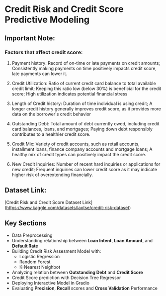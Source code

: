 # Credit Risk and Credit Score Predictive Modeling

## Important Note:
### Factors that affect credit score:

1. Payment history: Record of on-time or late payments on credit amounts; Consistently making payments on time positively impacts credit score, late payments can lower it.
2. Credit Utilization: Ratio of current credit card balance to total available credit limit; Keeping this ratio low (below 30%) is 
                       beneficial for the credit score; High utilization indicates potential financial stress

3. Length of Credit history: Duration of time individual is using credit; A longer credit history generally improves credit score, as it 
		             provides more data on the borrower's credit behavior

4. Outstanding Debt: Total amount of debt currently owed, including credit card balances, loans, and mortgages; Paying down debt responsibly
	             contributes to a healthier credit score.

5. Credit Mix: Variety of credit accounts, such as retail accounts, installment loans, finance company accounts and mortgage loans;
               A healthy mix of credit types can positively impact the credit score.

6. New Credit Inquiries: Number of recent hard inquiries or applications for new credit; Frequent inquiries can lower credit score as it may
                         indicate higher risk of overextending financially.


## Dataset Link:

[Credit Risk and Credit Score Dataset Link] (https://www.kaggle.com/datasets/laotse/credit-risk-dataset)


## Key Sections
- Data Preprocessing
- Understanding relationship between **Loan Intent**, **Loan Amount**, and **Default Rate**
- Building Credit Risk Assesment Model with:
  - Logistic Regression
  - Random Forest
  - K-Nearest Neighbot
- Analyzing relation between **Outstanding Debt** and **Credit Score**
- Credit Score prediction with Decision Tree Regressor
- Deploying Interactive Model in Gradio
- Evaluating **Precision**, **Recall** scores and **Cross Validation** Performance


 
